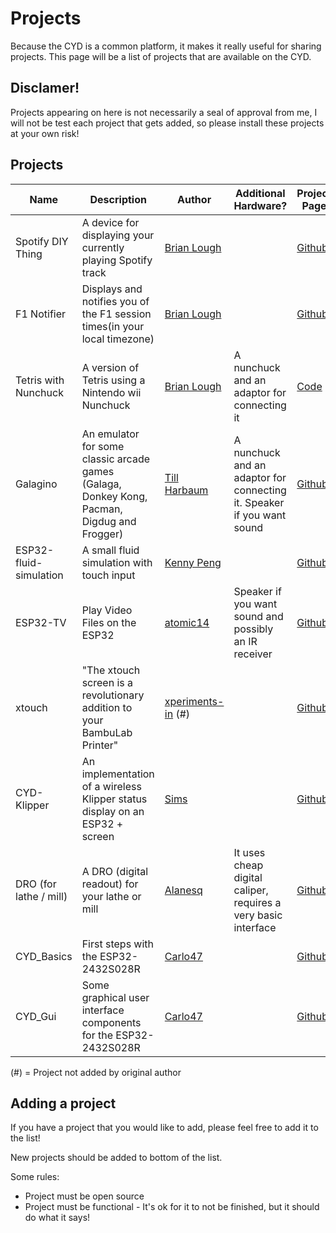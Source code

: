 # Projects

Because the CYD is a common platform, it makes it really useful for sharing projects. This page will be a list of projects that are available on the CYD.

## Disclamer!

Projects appearing on here is not necessarily a seal of approval from me, I will not be test each project that gets added, so please install these projects at your own risk!

## Projects

| Name                   | Description                                                                                 | Author                                                 | Additional Hardware?                                                   | Project Page                                                       | WebFlash                                                                 |
| ---------------------- | ------------------------------------------------------------------------------------------- | ------------------------------------------------------ | ---------------------------------------------------------------------- | ------------------------------------------------------------------ | ------------------------------------------------------------------------ |
| Spotify DIY Thing      | A device for displaying your currently playing Spotify track                                | [Brian Lough](https://github.com/witnessmenow)         |                                                                        | [Github](https://github.com/witnessmenow/Spotify-Diy-Thing)        | [WebFlash](https://witnessmenow.github.io/Spotify-Diy-Thing/WebFlash/)   |
| F1 Notifier            | Displays and notifies you of the F1 session times(in your local timezone)                   | [Brian Lough](https://github.com/witnessmenow)         |                                                                        | [Github](https://github.com/witnessmenow/F1-Arduino-Notifications) | [WebFlash](https://witnessmenow.github.io/F1-Arduino-Notifications/)     |
| Tetris with Nunchuck   | A version of Tetris using a Nintendo wii Nunchuck                                           | [Brian Lough](https://github.com/witnessmenow)         | A nunchuck and an adaptor for connecting it                            | [Code](/Examples/Projects/TetrisWithNunchuck)                      |                                                                          |
| Galagino               | An emulator for some classic arcade games (Galaga, Donkey Kong, Pacman, Digdug and Frogger) | [Till Harbaum](https://github.com/harbaum)             | A nunchuck and an adaptor for connecting it. Speaker if you want sound | [Github](https://github.com/harbaum/galagino)                      |                                                                          |
| ESP32-fluid-simulation | A small fluid simulation with touch input                                                   | [Kenny Peng](https://github.com/colonelwatch)          |                                                                        | [Github](https://github.com/colonelwatch/ESP32-fluid-simulation)   |                                                                          |
| ESP32-TV               | Play Video Files on the ESP32                                                               | [atomic14](https://github.com/atomic14)                | Speaker if you want sound and possibly an IR receiver                  | [Github](https://github.com/atomic14/esp32-tv)                     |                                                                          |
| xtouch                 | "The xtouch screen is a revolutionary addition to your BambuLab Printer"                    | [xperiments-in](https://github.com/xperiments-in) (\#) |                                                                        | [Github](https://github.com/xperiments-in/xtouch)                  | [Webflash](https://github.com/xperiments-in/xtouch#online-web-installer) |
| CYD-Klipper            | An implementation of a wireless Klipper status display on an ESP32 + screen                 | [Sims](https://github.com/suchmememanyskill)           |                                                                        | [Github](https://github.com/suchmememanyskill/CYD-Klipper)         | [Webflash](https://suchmememanyskill.github.io/CYD-Klipper/)             |
| DRO (for lathe / mill) | A DRO (digital readout) for your lathe or mill                                              | [Alanesq](https://github.com/alanesq)                  | It uses cheap digital caliper, requires a very basic interface         | [Github](https://github.com/alanesq/DRO)                           |                                                                          |
| CYD_Basics | First steps with the ESP32-2432S028R | [Carlo47](https://github.com/Carlo47) |  | [Github](https://github.com/Carlo47/CYD_basics) | 
| CYD_Gui | Some graphical user interface components for the ESP32-2432S028R | [Carlo47](https://github.com/Carlo47) |  | [Github](https://github.com/Carlo47/CYD_Gui) |

(\#) = Project not added by original author

## Adding a project

If you have a project that you would like to add, please feel free to add it to the list!

New projects should be added to bottom of the list.

Some rules:

- Project must be open source
- Project must be functional - It's ok for it to not be finished, but it should do what it says!
